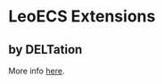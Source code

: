 ﻿# LeoECS Extensions
## by DELTation

More info [here](https://github.com/Delt06/leo-ecs-extensions).